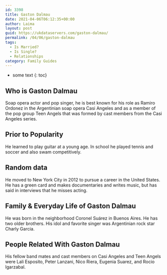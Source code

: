 ```yaml
---
id: 3398
title: Gaston Dalmau
date: 2021-04-06T06:12:35+00:00
author: Laima
layout: post
guid: https://ukdataservers.com/gaston-dalmau/
permalink: /04/06/gaston-dalmau
tags:
  - Is Married?
  - Is Single?
  - Relationships
category: Family Guides
---
```


* some text
{: toc}


## Who is Gaston Dalmau
                  
                  
                  
Soap opera actor and pop singer, he is best known for his role as Ramiro Ordonez in the Argentinian soap opera Casi Angeles and as a member of the pop group Teen Angels that was formed by cast members from the Casi Angeles series.
                  
              
            
              
            
                
                
                
## Prior to Popularity
                  
                  
                  
He learned to play guitar at a young age. In school he played tennis and soccer and also swam competitively.
                  
              
            
              
            
                
                
                
## Random data
                  
                  
                  
He moved to New York City in 2012 to pursue a career in the United States. He has a green card and makes documentaries and writes music, but has said in interviews that he misses acting.
                  
              
            
              
            
                
                
                
## Family & Everyday Life of Gaston Dalmau
                  
                  
                  
He was born in the neighborhood Coronel Suárez in Buenos Aires. He has two older brothers. His idol and favorite singer was Argentinian rock star Charly Garcia.
                  
              
            
              
            
                
                
                
## People Related With Gaston Dalmau
                  
                  
                  
His fellow band mates and cast members on Casi Angeles and Teen Angels were Lali Esposito, Peter Lanzani, Nico Riera, Eugenia Suarez, and Rocio Igarzabal.
                  
              
            
              
            
                
              
            
              
              
            
            
              
            
          
          
          